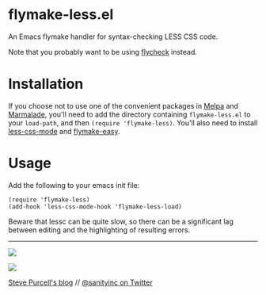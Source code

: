 flymake-less.el
===============

An Emacs flymake handler for syntax-checking LESS CSS code.

Note that you probably want to be using
[flycheck](http://www.flycheck.org/) instead.

Installation
=============

If you choose not to use one of the convenient packages in
[Melpa][melpa] and [Marmalade][marmalade], you'll need to add the
directory containing `flymake-less.el` to your `load-path`, and then
`(require 'flymake-less)`. You'll also need to install
[less-css-mode](https://github.com/purcell/less-css-mode) and
[flymake-easy](https://github.com/purcell/flymake-easy).

Usage
=====

Add the following to your emacs init file:

    (require 'flymake-less)
    (add-hook 'less-css-mode-hook 'flymake-less-load)

Beware that lessc can be quite slow, so there can be a significant lag
between editing and the highlighting of resulting errors.

[marmalade]: http://marmalade-repo.org
[melpa]: http://melpa.org

<hr>

[![](http://api.coderwall.com/purcell/endorsecount.png)](http://coderwall.com/purcell)

[![](http://www.linkedin.com/img/webpromo/btn_liprofile_blue_80x15.png)](http://uk.linkedin.com/in/stevepurcell)

[Steve Purcell's blog](http://www.sanityinc.com/) // [@sanityinc on Twitter](https://twitter.com/sanityinc)

